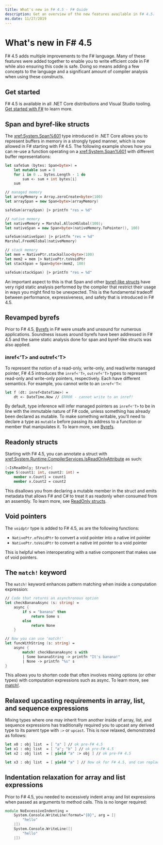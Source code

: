 ```yaml
---
title: What's new in F# 4.5 - F# Guide
description: Get an overview of the new features available in F# 4.5.
ms.date: 11/27/2019
---
```

# What's new in F# 4.5

F# 4.5 adds multiple improvements to the F# language. Many of these features were added together to enable you to write efficient code in F# while also ensuring this code is safe. Doing so means adding a few concepts to the language and a significant amount of compiler analysis when using these constructs.

## Get started

F# 4.5 is available in all .NET Core distributions and Visual Studio tooling. [Get started with F#](../get-started/index.md) to learn more.

## Span and byref-like structs

The <xref:System.Span%601> type introduced in .NET Core allows you to represent buffers in memory in a strongly typed manner, which is now allowed in F# starting with F# 4.5. The following example shows how you can re-use a function operating on a <xref:System.Span%601> with different buffer representations:

```fsharp
let safeSum (bytes: Span<byte>) =
    let mutable sum = 0
    for i in 0 .. bytes.Length - 1 do
        sum <- sum + int bytes[i]
    sum

// managed memory
let arrayMemory = Array.zeroCreate<byte>(100)
let arraySpan = new Span<byte>(arrayMemory)

safeSum(arraySpan) |> printfn "res = %d"

// native memory
let nativeMemory = Marshal.AllocHGlobal(100);
let nativeSpan = new Span<byte>(nativeMemory.ToPointer(), 100)

safeSum(nativeSpan) |> printfn "res = %d"
Marshal.FreeHGlobal(nativeMemory)

// stack memory
let mem = NativePtr.stackalloc<byte>(100)
let mem2 = mem |> NativePtr.toVoidPtr
let stackSpan = Span<byte>(mem2, 100)

safeSum(stackSpan) |> printfn "res = %d"
```

An important aspect to this is that Span and other [byref-like structs](../language-reference/structures.md#byreflike-structs) have very rigid static analysis performed by the compiler that restrict their usage in ways you might find to be unexpected. This is the fundamental tradeoff between performance, expressiveness, and safety that is introduced in F# 4.5.

## Revamped byrefs

Prior to F# 4.5, [Byrefs](../language-reference/byrefs.md) in F# were unsafe and unsound for numerous applications. Soundness issues around byrefs have been addressed in F# 4.5 and the same static analysis done for span and byref-like structs was also applied.

### inref<'T> and outref<'T>

To represent the notion of a read-only, write-only, and read/write managed pointer, F# 4.5 introduces the `inref<'T>`, `outref<'T>` types to represent read-only and write-only pointers, respectively. Each have different semantics. For example, you cannot write to an `inref<'T>`:

```fsharp
let f (dt: inref<DateTime>) =
    dt <- DateTime.Now // ERROR - cannot write to an inref!
```

By default, type inference will infer managed pointers as `inref<'T>` to be in line with the immutable nature of F# code, unless something has already been declared as mutable. To make something writable, you'll need to declare a type as `mutable` before passing its address to a function or member that manipulates it. To learn more, see [Byrefs](../language-reference/byrefs.md).

## Readonly structs

Starting with F# 4.5, you can annotate a struct with <xref:System.Runtime.CompilerServices.IsReadOnlyAttribute> as such:

```fsharp
[<IsReadOnly; Struct>]
type S(count1: int, count2: int) =
    member x.Count1 = count1
    member x.Count2 = count2
```

This disallows you from declaring a mutable member in the struct and emits metadata that allows F# and C# to treat it as readonly when consumed from an assembly. To learn more, see [ReadOnly structs](../language-reference/structures.md#readonly-structs).

## Void pointers

The `voidptr` type is added to F# 4.5, as are the following functions:

* `NativePtr.ofVoidPtr` to convert a void pointer into a native int pointer
* `NativePtr.toVoidPtr` to convert a native int pointer to a void pointer

This is helpful when interoperating with a native component that makes use of void pointers.

## The `match!` keyword

The `match!` keyword enhances pattern matching when inside a computation expression:

```fsharp
// Code that returns an asynchronous option
let checkBananaAsync (s: string) =
    async {
        if s = "banana" then
            return Some s
        else
            return None
    }

// Now you can use 'match!'
let funcWithString (s: string) =
    async {
        match! checkBananaAsync s with
        | Some bananaString -> printfn "It's banana!"
        | None -> printfn "%s" s
}
```

This allows you to shorten code that often involves mixing options (or other types) with computation expressions such as async. To learn more, see [match!](../language-reference/computation-expressions.md#match).

## Relaxed upcasting requirements in array, list, and sequence expressions

Mixing types where one may inherit from another inside of array, list, and sequence expressions has traditionally required you to upcast any derived type to its parent type with `:>` or `upcast`. This is now relaxed, demonstrated as follows:

```fsharp
let x0 : obj list  = [ "a" ] // ok pre-F# 4.5
let x1 : obj list  = [ "a"; "b" ] // ok pre-F# 4.5
let x2 : obj list  = [ yield "a" :> obj ] // ok pre-F# 4.5

let x3 : obj list  = [ yield "a" ] // Now ok for F# 4.5, and can replace x2
```

## Indentation relaxation for array and list expressions

Prior to F# 4.5, you needed to excessively indent array and list expressions when passed as arguments to method calls. This is no longer required:

```fsharp
module NoExcessiveIndenting =
    System.Console.WriteLine(format="{0}", arg = [|
        "hello"
    |])
    System.Console.WriteLine([|
        "hello"
    |])
```
